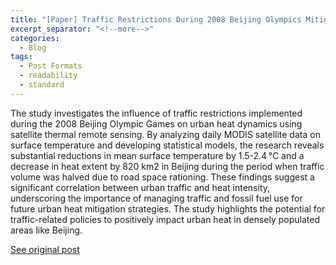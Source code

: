 ```yaml
---
title: "[Paper] Traffic Restrictions During 2008 Beijing Olympics Mitigated Urban Heat"
excerpt_separator: "<!--more-->"
categories:
  - Blog
tags:
  - Post Formats
  - readability
  - standard
---
```

The study investigates the influence of traffic restrictions implemented during the 2008 Beijing Olympic Games on urban heat dynamics using satellite thermal remote sensing. By analyzing daily MODIS satellite data on surface temperature and developing statistical models, the research reveals substantial reductions in mean surface temperature by 1.5-2.4 °C and a decrease in heat extent by 820 km2 in Beijing during the period when traffic volume was halved due to road space rationing. These findings suggest a significant correlation between urban traffic and heat intensity, underscoring the importance of managing traffic and fossil fuel use for future urban heat mitigation strategies. The study highlights the potential for traffic-related policies to positively impact urban heat in densely populated areas like Beijing.

[See original post](https://www.nature.com/articles/s43247-022-00427-4)
